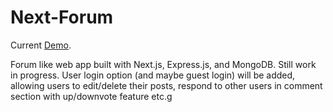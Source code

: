 # Next-Forum

Current [Demo](https://next-forum.netlify.app/).

Forum like web app built with Next.js, Express.js, and MongoDB. Still work in progress. User login option (and maybe guest login) will be added, allowing users to edit/delete their posts, respond to other users in comment section with up/downvote feature etc.g
